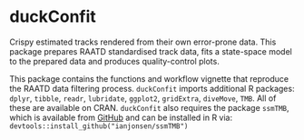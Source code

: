 # duckConfit
Crispy estimated tracks rendered from their own error-prone data. This package prepares RAATD standardised track data, fits a state-space model to the prepared data and produces quality-control plots.

This package contains the functions and workflow vignette that reproduce the RAATD data filtering process. `duckConfit` imports additional R packages: `dplyr`, `tibble`, `readr`, `lubridate`, `ggplot2`, `gridExtra`, `diveMove`, `TMB`. All of these are available on CRAN. `duckConfit` also requires the package `ssmTMB`, which is available from [GitHub](https://github.com/ianjonsen/ssmTMB) and can be installed in R via: `devtools::install_github("ianjonsen/ssmTMB")`

